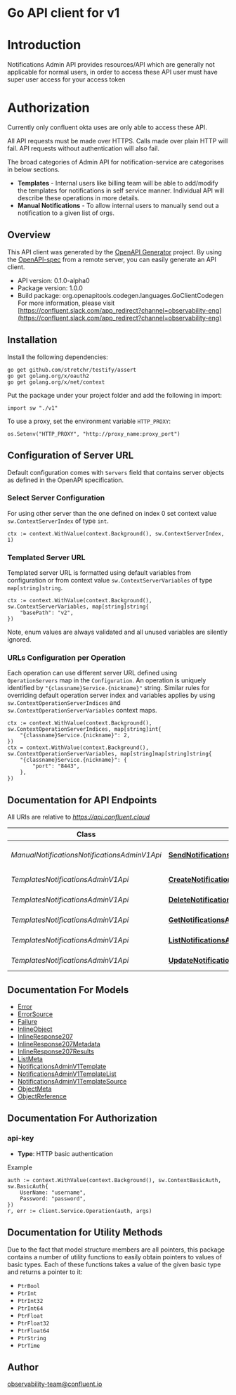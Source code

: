 # Go API client for v1

# Introduction

Notifications Admin API provides resources/API which are generally not applicable for
normal users, in order to access these API user must have super user access for your access token

# Authorization
Currently only confluent okta uses are only able to access these API.

All API requests must be made over HTTPS. Calls made over plain HTTP will fail.
API requests without authentication will also fail.

The broad categories of Admin API for notification-service are categorises in below sections.
* **Templates** -
   Internal users like billing team will be able to add/modify the templates for notifications
   in self service manner. Individual API will describe these operations in more details.
* **Manual Notifications** -
   To allow internal users to manually send out a notification to a given list of orgs.


## Overview
This API client was generated by the [OpenAPI Generator](https://openapi-generator.tech) project.  By using the [OpenAPI-spec](https://www.openapis.org/) from a remote server, you can easily generate an API client.

- API version: 0.1.0-alpha0
- Package version: 1.0.0
- Build package: org.openapitools.codegen.languages.GoClientCodegen
For more information, please visit [https://confluent.slack.com/app_redirect?channel=observability-eng](https://confluent.slack.com/app_redirect?channel=observability-eng)

## Installation

Install the following dependencies:

```shell
go get github.com/stretchr/testify/assert
go get golang.org/x/oauth2
go get golang.org/x/net/context
```

Put the package under your project folder and add the following in import:

```golang
import sw "./v1"
```

To use a proxy, set the environment variable `HTTP_PROXY`:

```golang
os.Setenv("HTTP_PROXY", "http://proxy_name:proxy_port")
```

## Configuration of Server URL

Default configuration comes with `Servers` field that contains server objects as defined in the OpenAPI specification.

### Select Server Configuration

For using other server than the one defined on index 0 set context value `sw.ContextServerIndex` of type `int`.

```golang
ctx := context.WithValue(context.Background(), sw.ContextServerIndex, 1)
```

### Templated Server URL

Templated server URL is formatted using default variables from configuration or from context value `sw.ContextServerVariables` of type `map[string]string`.

```golang
ctx := context.WithValue(context.Background(), sw.ContextServerVariables, map[string]string{
	"basePath": "v2",
})
```

Note, enum values are always validated and all unused variables are silently ignored.

### URLs Configuration per Operation

Each operation can use different server URL defined using `OperationServers` map in the `Configuration`.
An operation is uniquely identified by `"{classname}Service.{nickname}"` string.
Similar rules for overriding default operation server index and variables applies by using `sw.ContextOperationServerIndices` and `sw.ContextOperationServerVariables` context maps.

```
ctx := context.WithValue(context.Background(), sw.ContextOperationServerIndices, map[string]int{
	"{classname}Service.{nickname}": 2,
})
ctx = context.WithValue(context.Background(), sw.ContextOperationServerVariables, map[string]map[string]string{
	"{classname}Service.{nickname}": {
		"port": "8443",
	},
})
```

## Documentation for API Endpoints

All URIs are relative to *https://api.confluent.cloud*

Class | Method | HTTP request | Description
------------ | ------------- | ------------- | -------------
*ManualNotificationsNotificationsAdminV1Api* | [**SendNotificationsAdminV1ManualNotification**](docs/ManualNotificationsNotificationsAdminV1Api.md#sendnotificationsadminv1manualnotification) | **Post** /notifications-admin/v1/notifications/send | Send manual notification.
*TemplatesNotificationsAdminV1Api* | [**CreateNotificationsAdminV1Template**](docs/TemplatesNotificationsAdminV1Api.md#createnotificationsadminv1template) | **Post** /notifications-admin/v1/templates | Create a Template
*TemplatesNotificationsAdminV1Api* | [**DeleteNotificationsAdminV1Template**](docs/TemplatesNotificationsAdminV1Api.md#deletenotificationsadminv1template) | **Delete** /notifications-admin/v1/templates/{id} | Delete a Template
*TemplatesNotificationsAdminV1Api* | [**GetNotificationsAdminV1Template**](docs/TemplatesNotificationsAdminV1Api.md#getnotificationsadminv1template) | **Get** /notifications-admin/v1/templates/{id} | Read a Template
*TemplatesNotificationsAdminV1Api* | [**ListNotificationsAdminV1Templates**](docs/TemplatesNotificationsAdminV1Api.md#listnotificationsadminv1templates) | **Get** /notifications-admin/v1/templates | List of Templates
*TemplatesNotificationsAdminV1Api* | [**UpdateNotificationsAdminV1Template**](docs/TemplatesNotificationsAdminV1Api.md#updatenotificationsadminv1template) | **Patch** /notifications-admin/v1/templates/{id} | Update a Template


## Documentation For Models

 - [Error](docs/Error.md)
 - [ErrorSource](docs/ErrorSource.md)
 - [Failure](docs/Failure.md)
 - [InlineObject](docs/InlineObject.md)
 - [InlineResponse207](docs/InlineResponse207.md)
 - [InlineResponse207Metadata](docs/InlineResponse207Metadata.md)
 - [InlineResponse207Results](docs/InlineResponse207Results.md)
 - [ListMeta](docs/ListMeta.md)
 - [NotificationsAdminV1Template](docs/NotificationsAdminV1Template.md)
 - [NotificationsAdminV1TemplateList](docs/NotificationsAdminV1TemplateList.md)
 - [NotificationsAdminV1TemplateSource](docs/NotificationsAdminV1TemplateSource.md)
 - [ObjectMeta](docs/ObjectMeta.md)
 - [ObjectReference](docs/ObjectReference.md)


## Documentation For Authorization



### api-key

- **Type**: HTTP basic authentication

Example

```golang
auth := context.WithValue(context.Background(), sw.ContextBasicAuth, sw.BasicAuth{
    UserName: "username",
    Password: "password",
})
r, err := client.Service.Operation(auth, args)
```


## Documentation for Utility Methods

Due to the fact that model structure members are all pointers, this package contains
a number of utility functions to easily obtain pointers to values of basic types.
Each of these functions takes a value of the given basic type and returns a pointer to it:

* `PtrBool`
* `PtrInt`
* `PtrInt32`
* `PtrInt64`
* `PtrFloat`
* `PtrFloat32`
* `PtrFloat64`
* `PtrString`
* `PtrTime`

## Author

observability-team@confluent.io

